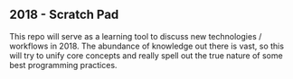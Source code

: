 ## 2018 - Scratch Pad

This repo will serve as a learning tool to discuss new technologies / workflows in 2018.  The abundance of knowledge out there is vast, so this will try to unify core concepts and really spell out the true nature of some best programming practices.

